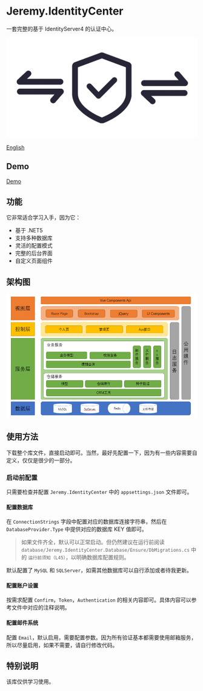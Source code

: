 # Jeremy.IdentityCenter

一套完整的基于 IdentityServer4 的认证中心。

![](./resources/logo.png)

[English](./README_en.md)

## Demo

[Demo](https://idc.xiaopangying.com)

## 功能

它非常适合学习入手，因为它：

- 基于 .NET5
- 支持多种数据库
- 灵活的配置模式
- 完整的后台界面
- 自定义页面组件

## 架构图

![](./resources/architecture.png)

## 使用方法

下载整个库文件，直接启动即可。当然，最好先配置一下，因为有一些内容需要自定义，仅仅是很少的一部分。

### 启动前配置

只需要检查并配置 `Jeremy.IdentityCenter` 中的 `appsettings.json` 文件即可。

#### 配置数据库

在 `ConnectionStrings` 字段中配置对应的数据库连接字符串，然后在 `DatabaseProvider.Type` 中提供对应的数据库 KEY 值即可。

> 如果文件齐全，默认可以正常启动。但仍然建议在运行前阅读 `database/Jeremy.IdentityCenter.Database/Ensure/DbMigrations.cs` 中的 `运行前须知（L45）`，以明确数据库配置规则。

默认配置了 `MySQL` 和 `SQLServer`，如需其他数据库可以自行添加或者待我更新。

#### 配置账户设置

按需求配置 `Confirm`，`Token`，`Authentication` 的相关内容即可。具体内容可以参考文件中对应的注释说明。

#### 配置邮件系统

配置 `Email`，默认启用，需要配置参数。因为所有验证基本都需要使用邮箱服务，所以尽量启用，如果不需要，请自行修改代码。

## 特别说明

该库仅供学习使用。
